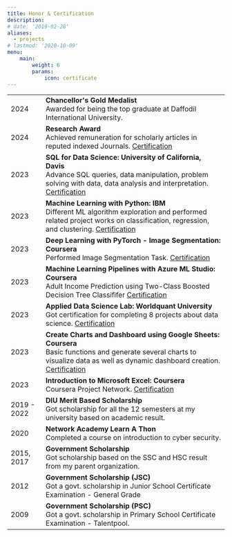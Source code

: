 ```yaml
---
title: Honor & Certification
description:
# date: '2019-02-28'
aliases:
  - projects
# lastmod: '2020-10-09'
menu:
    main: 
        weight: 6
        params:
            icon: certificate
---
```

|   |   |
|---|---|
|2024     | **Chancellor's Gold Medalist** <br> Awarded for being the top graduate at Daffodil International University.    |
|2024     | **Research Award** <br> Achieved remuneration for scholarly articles in reputed indexed Journals. [Certification](https://drive.google.com/file/d/1SiavAtVmLlsCKP8uOGKP7yT2jQ8_0F1d/view?usp=drive_link)    |
|2023     | **SQL for Data Science: University of California, Davis** <br> Advance SQL queries, data manipulation, problem solving with data, data analysis and interpretation. [Certification](https://coursera.org/share/5ccbe25a05a66d413f4fd7b658988ff8)    |
|2023     | **Machine Learning with Python: IBM** <br> Different ML algorithm exploration and performed related project works on classification, regression, and clustering. [Certification](https://coursera.org/share/f0c8124625495a812465bc7393917815)    |
|2023     | **Deep Learning with PyTorch - Image Segmentation: Coursera** <br> Performed Image Segmentation Task. [Certification](https://coursera.org/share/23d1f90b78230464760aa1d075c626ab)    |
|2023     | **Machine Learning Pipelines with Azure ML Studio: Coursera** <br> Adult Income Prediction using Two-Class Boosted Decision Tree Classififer [Certification](https://coursera.org/share/63651b18d82a6062fb5d135637c696c3)    |
|2023     | **Applied Data Science Lab: Worldquant University** <br> Got certification for completing 8 projects about data science. [Certification](https://www.credly.com/badges/75a56a65-03f6-4ac0-bb7a-6d4044034cb4/public_url)    |
|2023     | **Create Charts and Dashboard using Google Sheets: Coursera** <br> Basic functions and generate several charts to visualize data as well as dynamic dashboard creation. [Certification](https://coursera.org/share/25892dbce39e17a38a962dfd2a605a5a)    |
|2023     | **Introduction to Microsoft Excel: Coursera** <br> Coursera Project Network. [Certification](https://coursera.org/share/4352893b1654bf085870205b40fbdf52)    |
|2019 - 2022     | **DIU Merit Based Scholarship** <br> Got scholarship for all the 12 semesters at my university based on academic result.    |
|2020   | **Network Academy Learn A Thon** <br> Completed a course on introduction to cyber security. |
|2015, 2017   | **Government Scholarship** <br> Got scholarship based on the SSC and HSC result from my parent organization. |
|2012   | **Government Scholarship (JSC)** <br> Got a govt. scholarship in Junior School Certificate Examination - General Grade |
|2009   | **Government Scholarship (PSC)** <br> Got a govt. scholarship in Primary School Certificate Examination - Talentpool. |
